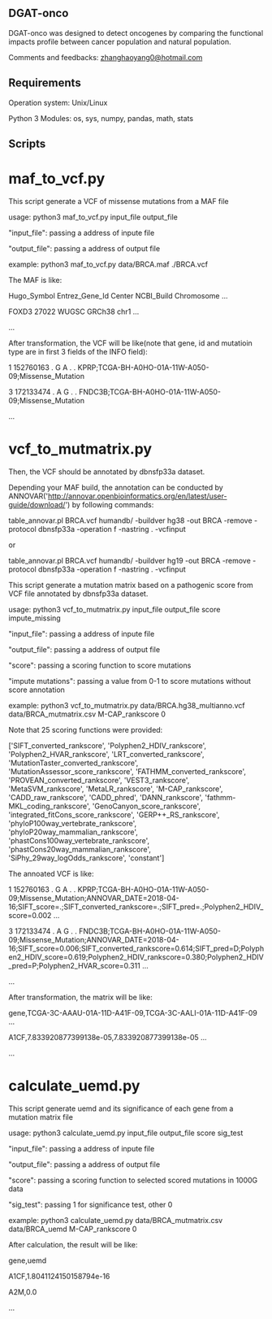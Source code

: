 ## DGAT-onco
DGAT-onco was designed to detect oncogenes by comparing the functional impacts profile between cancer population and natural population.

Comments and feedbacks: zhanghaoyang0@hotmail.com

## Requirements
Operation system: Unix/Linux

Python 3
Modules: os, sys, numpy, pandas, math, stats

## Scripts
# maf_to_vcf.py

This script generate a VCF of missense mutations from a MAF file

usage: python3 maf_to_vcf.py input_file output_file

"input_file": passing a address of inpute file

"output_file": passing a address of output file

example: python3 maf_to_vcf.py data/BRCA.maf ./BRCA.vcf

The MAF is like:

Hugo_Symbol	Entrez_Gene_Id	Center	NCBI_Build	Chromosome	...

FOXD3	27022	WUGSC	GRCh38	chr1	...

...

After transformation, the VCF will be like(note that gene, id and mutatioin type are in first 3 fields of the INFO field):

1	152760163	.	G	A	.	.	KPRP;TCGA-BH-A0HO-01A-11W-A050-09;Missense_Mutation

3	172133474	.	A	G	.	.	FNDC3B;TCGA-BH-A0HO-01A-11W-A050-09;Missense_Mutation

...


# vcf_to_mutmatrix.py

Then, the VCF should be annotated by  dbnsfp33a dataset.

Depending your MAF build, the annotation can be conducted by ANNOVAR('http://annovar.openbioinformatics.org/en/latest/user-guide/download/') by following commands:

table_annovar.pl BRCA.vcf humandb/ -buildver hg38 -out BRCA -remove -protocol dbnsfp33a -operation f -nastring . -vcfinput

or

table_annovar.pl BRCA.vcf humandb/ -buildver hg19 -out BRCA -remove -protocol dbnsfp33a -operation f -nastring . -vcfinput

This script generate a mutation matrix based on a pathogenic score from VCF file annotated by dbnsfp33a dataset.

usage: python3 vcf_to_mutmatrix.py input_file output_file score impute_missing

"input_file": passing a address of inpute file

"output_file": passing a address of output file

"score": passing a scoring function to score mutations

"impute mutations": passing a value from 0-1 to score mutations without score annotation

example: python3 vcf_to_mutmatrix.py data/BRCA.hg38_multianno.vcf data/BRCA_mutmatrix.csv M-CAP_rankscore 0


Note that 25 scoring functions were provided:

['SIFT_converted_rankscore', 'Polyphen2_HDIV_rankscore', 'Polyphen2_HVAR_rankscore', 'LRT_converted_rankscore',
 'MutationTaster_converted_rankscore', 'MutationAssessor_score_rankscore', 'FATHMM_converted_rankscore',
 'PROVEAN_converted_rankscore', 'VEST3_rankscore', 'MetaSVM_rankscore', 'MetaLR_rankscore', 'M-CAP_rankscore',
 'CADD_raw_rankscore', 'CADD_phred', 'DANN_rankscore', 'fathmm-MKL_coding_rankscore', 'GenoCanyon_score_rankscore', 'integrated_fitCons_score_rankscore',
 'GERP++_RS_rankscore', 'phyloP100way_vertebrate_rankscore', 'phyloP20way_mammalian_rankscore', 'phastCons100way_vertebrate_rankscore',
 'phastCons20way_mammalian_rankscore', 'SiPhy_29way_logOdds_rankscore', 'constant']


The annoated VCF is like:

1	152760163	.	G	A	.	.	KPRP;TCGA-BH-A0HO-01A-11W-A050-09;Missense_Mutation;ANNOVAR_DATE=2018-04-16;SIFT_score=.;SIFT_converted_rankscore=.;SIFT_pred=.;Polyphen2_HDIV_score=0.002 ...

3	172133474	.	A	G	.	.	FNDC3B;TCGA-BH-A0HO-01A-11W-A050-09;Missense_Mutation;ANNOVAR_DATE=2018-04-16;SIFT_score=0.006;SIFT_converted_rankscore=0.614;SIFT_pred=D;Polyphen2_HDIV_score=0.619;Polyphen2_HDIV_rankscore=0.380;Polyphen2_HDIV_pred=P;Polyphen2_HVAR_score=0.311 ...

...

After transformation, the matrix will be like:

gene,TCGA-3C-AAAU-01A-11D-A41F-09,TCGA-3C-AALI-01A-11D-A41F-09 ...

A1CF,7.833920877399138e-05,7.833920877399138e-05 ...

...

# calculate_uemd.py

This script generate uemd and its significance of each gene from a mutation matrix file

usage: python3 calculate_uemd.py input_file output_file score sig_test

"input_file": passing a address of inpute file

"output_file": passing a address of output file

"score": passing a scoring function to selected scored mutations in 1000G data

"sig_test": passing 1 for significance test, other 0

example: python3 calculate_uemd.py data/BRCA_mutmatrix.csv data/BRCA_uemd  M-CAP_rankscore 0


After calculation, the result will be like:

gene,uemd

A1CF,1.8041124150158794e-16

A2M,0.0

...
